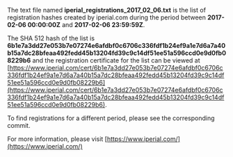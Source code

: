 The text file named **iperial_registrations_2017_02_06.txt** is the list of registration hashes created by iperial.com during the period between **2017-02-06 00:00:00Z** and **2017-02-06 23:59:59Z**.

The SHA 512 hash of the list is **6b1e7a3dd27e053b7e07274e6afdbf0c6706c336fdf1b24ef9a1e7d6a7a40b15a7dc28bfeaa492fedd45b13204fd39c9c14df51ee51a596ccd0e9d0fb08229b6** and the registration certificate for the list can be viewed at [https://www.iperial.com/cert/6b1e7a3dd27e053b7e07274e6afdbf0c6706c336fdf1b24ef9a1e7d6a7a40b15a7dc28bfeaa492fedd45b13204fd39c9c14df51ee51a596ccd0e9d0fb08229b6](https://www.iperial.com/cert/6b1e7a3dd27e053b7e07274e6afdbf0c6706c336fdf1b24ef9a1e7d6a7a40b15a7dc28bfeaa492fedd45b13204fd39c9c14df51ee51a596ccd0e9d0fb08229b6).

To find registrations for a different period, please see the corresponding commit.

For more information, please visit [https://www.iperial.com/](https://www.iperial.com/)
